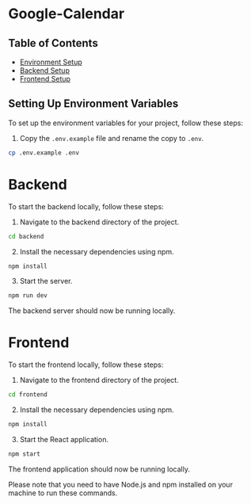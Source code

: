 # Google-Calendar

## Table of Contents

- [Environment Setup](#Setting-up-environment-variables)
- [Backend Setup](#Backend)
- [Frontend Setup](#frontend)

## Setting Up Environment Variables

To set up the environment variables for your project, follow these steps:

1. Copy the `.env.example` file and rename the copy to `.env`.
```bash
cp .env.example .env
```

# Backend

To start the backend locally, follow these steps:

1. Navigate to the backend directory of the project.
```bash
cd backend
```

2. Install the necessary dependencies using npm.
```bash
npm install
```

3. Start the server.
```bash
npm run dev
```

The backend server should now be running locally.

# Frontend

To start the frontend locally, follow these steps:

1. Navigate to the frontend directory of the project.
```bash
cd frontend
```

2. Install the necessary dependencies using npm.
```bash
npm install
```

3. Start the React application.
```bash
npm start
```

The frontend application should now be running locally.

Please note that you need to have Node.js and npm installed on your machine to run these commands.